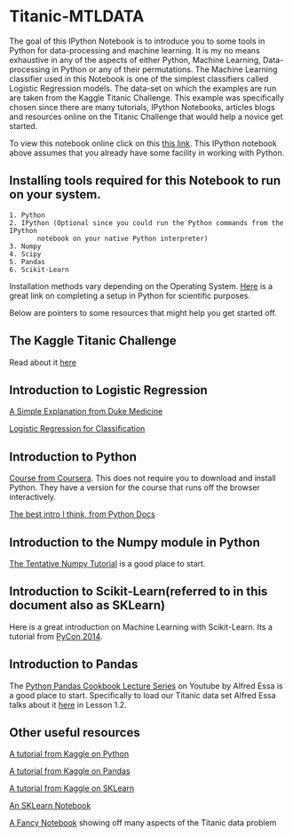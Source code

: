 Titanic-MTLDATA
===============

The goal of this IPython Notebook is to introduce you to some tools in Python for data-processing and machine learning. It is my no means exhaustive in any of the aspects of either Python, Machine Learning, Data-processing in Python or any of their permutations. The Machine Learning classifier used in this Notebook is one of the simplest classifiers called Logistic Regression models. The data-set on which the examples are run are taken from the Kaggle Titanic Challenge. This example was specifically chosen since there are many tutorials, IPython Notebooks, articles blogs and resources online on the Titanic Challenge that would help a novice get started. 

To view this notebook online click on this [this link](http://nbviewer.ipython.org/github/aanchan/Titanic-MTLDATA/blob/master/akTitanicSKLearn.ipynb). This IPython notebook above assumes that you already have some facility in working with Python.

Installing tools required for this Notebook to run on your system.
----
	1. Python
	2. IPython (Optional since you could run the Python commands from the IPython 
	   	   notebook on your native Python interpreter)
	3. Numpy
	4. Scipy
	5. Pandas
	6. Scikit-Learn

Installation methods vary depending on the Operating System. [Here](http://blog.yhathq.com/posts/setting-up-scientific-python.html) is a great link on completing a setup in Python for scientific purposes. 

Below are pointers to some resources that might help you get started off. 


The Kaggle Titanic Challenge
----
Read about it [here](https://www.kaggle.com/c/titanic-gettingStarted)

Introduction to Logistic Regression
----
[A Simple Explanation from Duke Medicine](https://www.youtube.com/watch?v=_Po-xZJflPM)

[Logistic Regression for Classification](http://youtu.be/nMcxOiVj7oE)

Introduction to Python
----
[Course from Coursera](https://www.coursera.org/course/interactivepython). This does not require you to download and install Python. They have a version for the course that runs off the browser interactively.

[The best intro I think, from Python Docs](https://docs.python.org/2/tutorial/introduction.html)

Introduction to the Numpy module in Python
----
[The Tentative Numpy Tutorial](http://wiki.scipy.org/Tentative_NumPy_Tutorial) is a good place to start.

Introduction to Scikit-Learn(referred to in this document also as SKLearn)
----
Here is a great introduction on Machine Learning with Scikit-Learn. Its a tutorial from [PyCon 2014](https://www.youtube.com/watch?v=HjAB45qsx_c).

Introduction to Pandas
---
The [Python Pandas Cookbook Lecture Series](http://www.youtube.com/playlist?list=PLyBBc46Y6aAz54aOUgKXXyTcEmpMisAq3) on Youtube by Alfred Essa is a good place to start. Specifically to load our Titanic data set Alfred Essa talks about it [here](https://www.youtube.com/watch?v=lhkchS9gSYk#t=545) in Lesson 1.2.

Other useful resources
----
[A tutorial from Kaggle on Python](https://www.kaggle.com/c/titanic-gettingStarted/details/getting-started-with-python)

[A tutorial from Kaggle on Pandas](https://www.kaggle.com/c/titanic-gettingStarted/details/getting-started-with-python-ii)

[A tutorial from Kaggle on SKLearn](https://www.kaggle.com/c/titanic-gettingStarted/details/getting-started-with-random-forests)

[An SKLearn Notebook](http://nbviewer.ipython.org/github/cs109/content/blob/master/labs/lab4/Lab4full.ipynb)

[A Fancy Notebook](http://nbviewer.ipython.org/github/agconti/kaggle-titanic/blob/master/Titanic.ipynb) showing off many aspects of the Titanic data problem